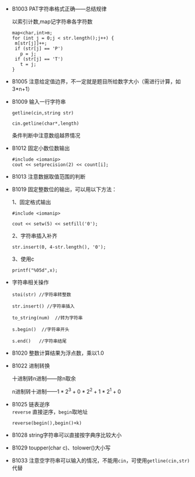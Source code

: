 +    B1003 PAT字符串格式正确——总结规律

     以索引计数,map记字符串各字符数

     ```
     map<char,int>m;
     for (int j = 0;j < str.length();j++) {
      m[str[j]]++;
      if (str[j] == 'P')
        p = j;
      if (str[j] == 'T')
        t = j;
     }
     ```

+    B1005 注意给定值边界，不一定就是题目所给数字大小（需进行计算，如3*n+1）

+    B1009 输入一行字符串

     `getline(cin,string str)`
     
     `cin.getline(char*,length)`

     条件判断中注意数组越界情况

+    B1012 固定小数位数输出

     ```
     #include <iomanip>
     cout << setprecision(2) << count[i];
     ```

+    B1013 注意数据取值范围的判断

+    B1019 固定整数位的输出，可以用以下方法：

     1、固定格式输出
     
     ```
     #include <iomanip>
     
     cout << setw(5) << setfill('0');
     ```

     2、字符串插入补齐

     `str.insert(0, 4-str.length(), '0');`

     3、使用c

     `printf("%05d",x);`

+    字符串相关操作

     ```
     stoi(str) //字符串转整数

     str.insert() //字符串插入

     to_string(num)  //转为字符串

     s.begin()  //字符串开头

     s.end()   //字符串结尾
     ```

+    B1020 整数计算结果为浮点数，乘以1.0

+    B1022 进制转换

     十进制转n进制——除n取余

     n进制转十进制——$1*2^3+0*2^2+1*2^1+0$

+    B1025 链表逆序                                                                                      
     `reverse` 直接逆序，`begin`取地址

     ```
     reverse(begin(),begin()+k)
     ```

+    B1028 string字符串可以直接按字典序比较大小

+    B1029 toupper(char c)、tolower()大小写

+    B1033 注意空字符串可以输入的情况，不能用`cin`，可使用`getline(cin,str)`代替